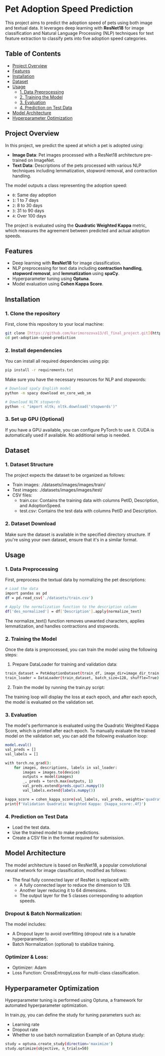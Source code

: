 # Pet Adoption Speed Prediction

This project aims to predict the adoption speed of pets using both image and textual data. It leverages deep learning with **ResNet18** for image classification and Natural Language Processing (NLP) techniques for text feature extraction to classify pets into five adoption speed categories.

## Table of Contents
- [Project Overview](#project-overview)
- [Features](#features)
- [Installation](#installation)
- [Dataset](#dataset)
- [Usage](#usage)
  - [1. Data Preprocessing](#1-data-preprocessing)
  - [2. Training the Model](#2-training-the-model)
  - [3. Evaluation](#3-evaluation)
  - [4. Prediction on Test Data](#4-prediction-on-test-data)
- [Model Architecture](#model-architecture)
- [Hyperparameter Optimization](#hyperparameter-optimization)

## Project Overview

In this project, we predict the speed at which a pet is adopted using:
- **Image Data**: Pet images processed with a ResNet18 architecture pre-trained on ImageNet.
- **Text Data**: Descriptions of the pets processed with various NLP techniques including lemmatization, stopword removal, and contraction handling.

The model outputs a class representing the adoption speed:
- `0`: Same day adoption
- `1`: 1 to 7 days
- `2`: 8 to 30 days
- `3`: 31 to 90 days
- `4`: Over 100 days

The project is evaluated using the **Quadratic Weighted Kappa** metric, which measures the agreement between predicted and actual adoption speeds.

## Features

- Deep learning with **ResNet18** for image classification.
- NLP preprocessing for text data including **contraction handling**, **stopword removal**, and **lemmatization** using **spaCy**.
- Hyperparameter tuning using **Optuna**.
- Model evaluation using **Cohen Kappa Score**.

## Installation

### 1. Clone the repository
First, clone this repository to your local machine:
```bash
git clone [https://github.com/karimorozova13/dl_final_project.git](https://github.com/karimorozova13/pet-adoption-speed-prediction.git)
cd pet-adoption-speed-prediction
```
### 2. Install dependencies
You can install all required dependencies using pip:

```bash
pip install -r requirements.txt
```
Make sure you have the necessary resources for NLP and stopwords:

``` bash
# Download spaCy English model
python -m spacy download en_core_web_sm

# Download NLTK stopwords
python -c "import nltk; nltk.download('stopwords')"
```

### 3. Set up GPU (Optional)
If you have a GPU available, you can configure PyTorch to use it. CUDA is automatically used if available. No additional setup is needed.

## Dataset
### 1. Dataset Structure
The project expects the dataset to be organized as follows:

* Train images: ./datasets/images/images/train/
* Test images: ./datasets/images/images/test/
* CSV files:
  - train.csv: Contains the training data with columns PetID, Description, and AdoptionSpeed.
  - test.csv: Contains the test data with columns PetID and Description.
### 2. Dataset Download
Make sure the dataset is available in the specified directory structure. If you're using your own dataset, ensure that it's in a similar format.

## Usage
### 1. Data Preprocessing
First, preprocess the textual data by normalizing the pet descriptions:

``` bash
# Load the data
import pandas as pd
df = pd.read_csv('./datasets/train.csv')

# Apply the normalization function to the description column
df['des_normalized'] = df['Description'].apply(normalize_text)
```

The normalize_text() function removes unwanted characters, applies lemmatization, and handles contractions and stopwords.

### 2. Training the Model
Once the data is preprocessed, you can train the model using the following steps:

1. Prepare DataLoader for training and validation data:

``` bash
train_dataset = PetAdoptionDataset(train_df, image_dir=image_dir_train, transform=transform)
train_loader = DataLoader(train_dataset, batch_size=128, shuffle=True)
```

2. Train the model by running the train.py script:

The training loop will display the loss at each epoch, and after each epoch, the model is evaluated on the validation set.

### 3. Evaluation
The model's performance is evaluated using the Quadratic Weighted Kappa Score, which is printed after each epoch. To manually evaluate the trained model on the validation set, you can add the following evaluation loop:

``` bash
model.eval()
val_preds = []
val_labels = []

with torch.no_grad():
    for images, descriptions, labels in val_loader:
        images = images.to(device)
        outputs = model(images)
        _, preds = torch.max(outputs, 1)
        val_preds.extend(preds.cpu().numpy())
        val_labels.extend(labels.numpy())

kappa_score = cohen_kappa_score(val_labels, val_preds, weights='quadratic')
print(f'Validation Quadratic Weighted Kappa: {kappa_score:.4f}')
```

### 4. Prediction on Test Data
* Load the test data.
* Use the trained model to make predictions.
* Create a CSV file in the format required for submission.

## Model Architecture
The model architecture is based on ResNet18, a popular convolutional neural network for image classification, modified as follows:

* The final fully connected layer of ResNet is replaced with:
  * A fully connected layer to reduce the dimension to 128.
  * Another layer reducing it to 64 dimensions.
  * The output layer for the 5 classes corresponding to adoption speeds.

### Dropout & Batch Normalization:
The model includes:

* A Dropout layer to avoid overfitting (dropout rate is a tunable hyperparameter).
* Batch Normalization (optional) to stabilize training.
  
### Optimizer & Loss:
* Optimizer: Adam
* Loss Function: CrossEntropyLoss for multi-class classification.

## Hyperparameter Optimization
Hyperparameter tuning is performed using Optuna, a framework for automated hyperparameter optimization.

In train.py, you can define the study for tuning parameters such as:

* Learning rate
* Dropout rate
* Whether to use batch normalization
Example of an Optuna study:

``` bash
study = optuna.create_study(direction='maximize')
study.optimize(objective, n_trials=50)
```
